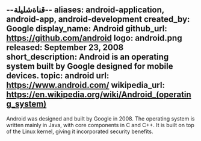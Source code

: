 --قناةشليلة--
aliases: android-application, android-app, android-development
created_by: Google
display_name: Android
github_url: https://github.com/android
logo: android.png
released: September 23, 2008
short_description: Android is an operating system built by Google designed for mobile
  devices.
topic: android
url: https://www.android.com/
wikipedia_url: https://en.wikipedia.org/wiki/Android_(operating_system)
---
Android was designed and built by Google in 2008. The operating system is written mainly in Java, with core components in C and C++. It is built on top of the Linux kernel, giving it incorporated security benefits.
